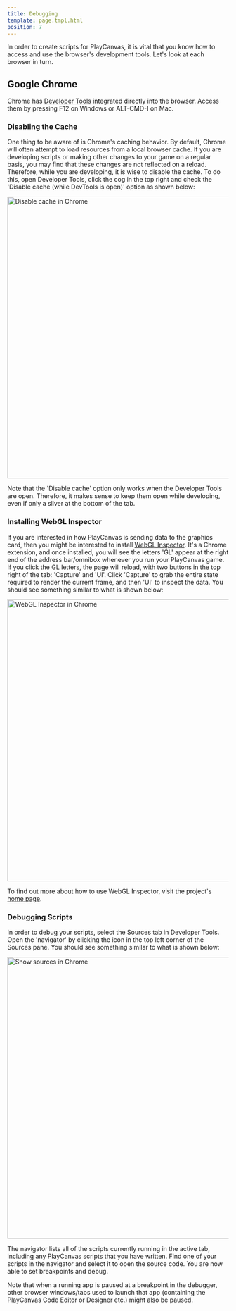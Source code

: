 ```yaml
---
title: Debugging
template: page.tmpl.html
position: 7
---
```


In order to create scripts for PlayCanvas, it is vital that you know how to access and use the browser's development tools. Let's look at each browser in turn.

## Google Chrome

Chrome has [Developer Tools](https://developers.google.com/chrome-developer-tools/) integrated directly into the browser. Access them by pressing F12 on Windows or ALT-CMD-I on Mac.


### Disabling the Cache

One thing to be aware of is Chrome's caching behavior. By default, Chrome will often attempt to load resources from a local browser cache. If you are developing scripts or making other changes to your game on a regular basis, you may find that these changes are not reflected on a reload. Therefore, while you are developing, it is wise to disable the cache. To do this, open Developer Tools, click the cog in the top right and check the 'Disable cache (while DevTools is open)' option as shown below:


<img alt="Disable cache in Chrome" width="640" src="/images/platform/browser_chrome_disable_cache.png"></img>

Note that the 'Disable cache' option only works when the Developer Tools are open. Therefore, it makes sense to keep them open while developing, even if only a sliver at the bottom of the tab.

### Installing WebGL Inspector

If you are interested in how PlayCanvas is sending data to the graphics card, then you might be interested to install [WebGL Inspector](https://chrome.google.com/webstore/detail/ogkcjmbhnfmlnielkjhedpcjomeaghda?utm_source=chrome-ntp-icon). It's a Chrome extension, and once installed, you will see the letters 'GL' appear at the right end of the address bar/omnibox whenever you run your PlayCanvas game. If you click the GL letters, the page will reload, with two buttons in the top right of the tab: 'Capture' and 'UI'. Click 'Capture' to grab the entire state required to render the current frame, and then 'UI' to inspect the data. You should see something similar to what is shown below:

<img alt="WebGL Inspector in Chrome" width="640" src="/images/platform/browser_chrome_webgl_inspector.jpg"></img>

To find out more about how to use WebGL Inspector, visit the project's [home page](http://benvanik.github.com/WebGL-Inspector/).

### Debugging Scripts

In order to debug your scripts, select the Sources tab in Developer Tools. Open the 'navigator' by clicking the icon in the top left corner of the Sources pane. You should see something similar to what is shown below:

<img alt="Show sources in Chrome" width="640" src="/images/platform/browser_chrome_view_sources.png"></img>

The navigator lists all of the scripts currently running in the active tab, including any PlayCanvas scripts that you have written. Find one of your scripts in the navigator and select it to open the source code. You are now able to set breakpoints and debug.

<div class="alert alert-info">
Note that when a running app is paused at a breakpoint in the debugger, other browser windows/tabs used to launch that app (containing the PlayCanvas Code Editor or Designer etc.) might also be paused.
</div>
